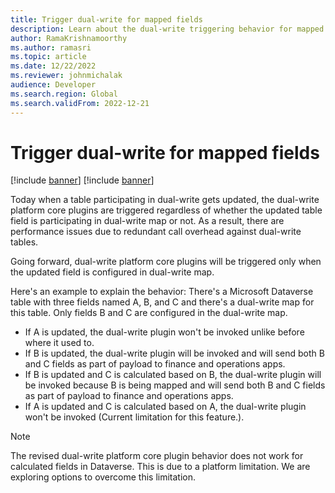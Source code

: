 ```yaml
---
title: Trigger dual-write for mapped fields
description: Learn about the dual-write triggering behavior for mapped fields, outlining how dual-write platform core plugins will be triggered.
author: RamaKrishnamoorthy
ms.author: ramasri
ms.topic: article
ms.date: 12/22/2022
ms.reviewer: johnmichalak
audience: Developer
ms.search.region: Global
ms.search.validFrom: 2022-12-21
---
```


# Trigger dual-write for mapped fields

[!include [banner](../../includes/banner.md)]
[!include [banner](../../includes/preview-banner.md)]

Today when a table participating in dual-write gets updated, the dual-write platform core plugins are triggered regardless of whether the updated table field is participating in dual-write map or not. As a result, there are performance issues due to redundant call overhead against dual-write tables.  

Going forward, dual-write platform core plugins will be triggered only when the updated field is configured in dual-write map. 

Here's an example to explain the behavior: 
There's a Microsoft Dataverse table with three fields named A, B, and C and there's a dual-write map for this table. Only fields B and C are configured in the dual-write map. 

- If A is updated, the dual-write plugin won't be invoked unlike before where it used to.
- If B is updated, the dual-write plugin will be invoked and will send both B and C fields as part of payload to finance and operations apps.
- If B is updated and C is calculated based on B, the dual-write plugin will be invoked because B is being mapped and will send both B and C fields as part of payload to 
finance and operations apps.
- If A is updated and C is calculated based on A, the dual-write plugin won't be invoked (Current limitation for this feature.).


>[!Note]
> The revised dual-write platform core plugin behavior does not work for calculated fields in Dataverse. This is due to a platform limitation. 
> We are exploring options to overcome this limitation. 

